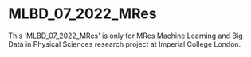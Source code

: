 # MLBD_07_2022_MRes
This 'MLBD_07_2022_MRes' is only for MRes Machine Learning and Big Data in Physical Sciences research project at Imperial College London.

